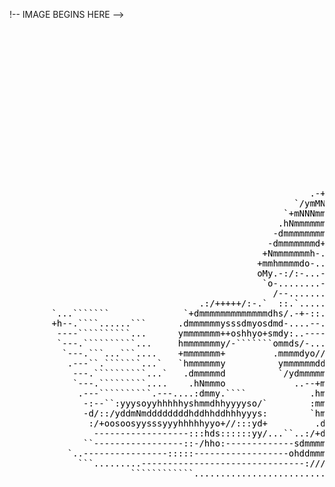 !-- IMAGE BEGINS HERE -->
<font color="BLACK">
<pre>                                                                                                    
                                                                                                    
                                                                                                    
                                                                                                    
                                                                                                    
                                                                                                    
                                                                                                    
                                                                                                    
                                                                                                    
                                                                                                    
                                                                                                    
                                                                                                    
                                                                                                    
                                                                                                    
                                                                      :+:.                          
                                                              ``.....sNMNdy:`                       
                                                         .-+yhdmmNNNmmMMNmmmy.                      
                                                      `/ymMNNNNNNNNNmmmNNmmmmd/`                    
                                                    `+mNNNmmmmmmmmmmmmmmNmmmmmmm/                   
                                                   .hNmmmmmmmmmmmmmmmmmmmmmmmmmNMs                  
                                                  -dmmmmmmmmhsssydmmmmmmmmmmmmmmMMo                 
                                                 -dmmmmmmmd+-....-/smmmmmmmmmmmmNMM.                
                                                +Nmmmmmmmh-.........:dmmmmmmmmmmNMMo                
                                               +mmhmmmmdo-...........:dmmmmmmmmmMMMy                
                                               oMy.-:/:-...--..-......ommmmmmmmNMMMh                
                                                `o-........-   .-.....-mNNNNNNNMMMMo                
                                                  /--.......``  .......mmmmmNNMMMMN`                
                                    .:/+++++/:-.`  ::.`...../o+.-.....+mmmmmNMMMMN-                 
        `...```````              `+dmmmmmmmmmmmmmdhs/.-+-::..-/....../mmmmmmNMMMy.                  
        +h--.````......```      .dmmmmmmysssdmyosdmd-....--....-....+mmmmmmmmds-                    
         ----``````````...      ymmmmmmm++oshhyo+smdy:..--------..-smmmmmmmmNd/`                    
         `---.``````````...     hmmmmmmmy/-```````ommds/-.......-+hmmmmmmmmNMMMNs-                  
          `---.```...```....    +mmmmmmm+         .mmmmdyo//:/ssdmmmmmmmmNNMMMNNMNy.                
           .---``.```````...`   `hmmmmmmy          ymmmmmmddhysdmmNNNNNNNMMMMNmmNNMN+               
            ---.``````````...`   .dmmmmmd          `/ydmmmmmd+:+mmmNNNNNNMMMMNmmmmNMMs              
            `---.`````````....    .hNmmmo             ..--+mmy::hmmmmmNmmmmmNmmmmmmNMM/             
             .---``````````.---....:dmmy.````            .hmmmyohmmmmNNmmmmmmmmNmmmNMMh             
              -:--``:yyysoyyhhhhhyshmmdhhyyyyso/`        :mmmmmdodmmmNNmmmmmmmNMMMMMMMm             
              -d/::/yddmNmddddddddhddhhddhhhyyys:        `hmmmmmyommmNNmmmmmmmmNMMMMMMy             
               :/+oosoosyysssyyyhhhhhyyo+//:::yd+         .dmmmmmdmmmNNNNNmmmmmNMMMMNy`             
                ------------------:::hds::::::yy/...``..:/+dmmmmmmmmNMMNNNmmmmmmNs+:.               
              ``-----------------::-/hho:-------------sdmmmmmmmmmmdhdNmmmmmmmmmmmmy-``              
           `..----------------:::::------------------ohddmmmmmmmddsshmmmmmmmmmmmmmdy--..`           
             ```.........-------------------------------:///////::--/oyhhhyyso++/:-.```             
                       ````````````..............................````````````                       
                                                                                                    
                                                                                                    
                                                                                                    
                                                                                                    
                                                                                                    
                                                                                                    
</pre></font>
<!-- IMAGE ENDS HERE -->